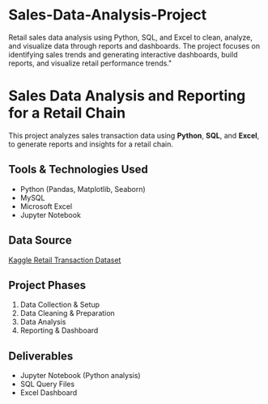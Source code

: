 # Sales-Data-Analysis-Project
Retail sales data analysis using Python, SQL, and Excel to clean, analyze, and visualize data through reports and dashboards. The project focuses on identifying sales trends and generating interactive dashboards, build reports, and visualize retail performance trends."

# Sales Data Analysis and Reporting for a Retail Chain

This project analyzes sales transaction data using **Python**, **SQL**, and **Excel**, to generate reports and insights for a retail chain.

## Tools & Technologies Used
- Python (Pandas, Matplotlib, Seaborn)
- MySQL
- Microsoft Excel
- Jupyter Notebook

## Data Source
[Kaggle Retail Transaction Dataset](https://www.kaggle.com/regivm/retailtransactiondata)

## Project Phases
1. Data Collection & Setup
2. Data Cleaning & Preparation
3. Data Analysis
4. Reporting & Dashboard

## Deliverables
- Jupyter Notebook (Python analysis)
- SQL Query Files
- Excel Dashboard



